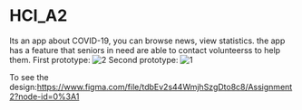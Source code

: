 # HCI_A2
Its an app about COVID-19, you can browse news, view statistics.
the app has a feature that seniors in need are able to contact volunteerss to help them.
First prototype:
![2](https://user-images.githubusercontent.com/57541107/110084985-85b50c00-7dcb-11eb-8caf-3cd914984f4d.PNG)
Second prototype:
![1](https://user-images.githubusercontent.com/57541107/110084974-82218500-7dcb-11eb-8099-cbc66217bc68.PNG)

To see the design:https://www.figma.com/file/tdbEv2s44WmjhSzgDto8c8/Assignment2?node-id=0%3A1
